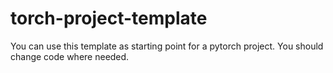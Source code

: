 ﻿# torch-project-template

You can use this template as starting point for a pytorch project. You should change code where needed.

